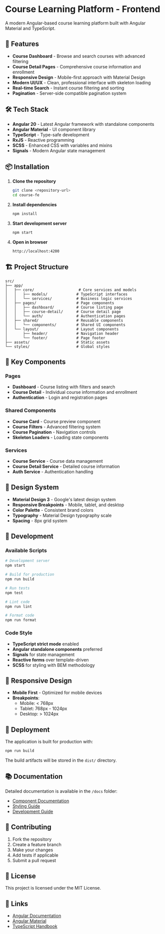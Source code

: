 # Course Learning Platform - Frontend

A modern Angular-based course learning platform built with Angular Material and TypeScript.

## 🚀 Features

- **Course Dashboard** - Browse and search courses with advanced filtering
- **Course Detail Pages** - Comprehensive course information and enrollment
- **Responsive Design** - Mobile-first approach with Material Design
- **Modern UI/UX** - Clean, professional interface with skeleton loading
- **Real-time Search** - Instant course filtering and sorting
- **Pagination** - Server-side compatible pagination system

## 🛠️ Tech Stack

- **Angular 20** - Latest Angular framework with standalone components
- **Angular Material** - UI component library
- **TypeScript** - Type-safe development
- **RxJS** - Reactive programming
- **SCSS** - Enhanced CSS with variables and mixins
- **Signals** - Modern Angular state management

## 📦 Installation

1. **Clone the repository**
   ```bash
   git clone <repository-url>
   cd course-fe
   ```

2. **Install dependencies**
   ```bash
   npm install
   ```

3. **Start development server**
   ```bash
   npm start
   ```

4. **Open in browser**
   ```
   http://localhost:4200
   ```

## 🏗️ Project Structure

```
src/
├── app/
│   ├── core/                    # Core services and models
│   │   ├── models/             # TypeScript interfaces
│   │   └── services/           # Business logic services
│   ├── pages/                  # Page components
│   │   ├── dashboard/          # Course listing page
│   │   ├── course-detail/      # Course detail page
│   │   └── auth/               # Authentication pages
│   ├── shared/                 # Reusable components
│   │   └── components/         # Shared UI components
│   └── layout/                 # Layout components
│       ├── header/             # Navigation header
│       └── footer/             # Page footer
├── assets/                     # Static assets
└── styles/                     # Global styles
```

## 🎯 Key Components

### Pages
- **Dashboard** - Course listing with filters and search
- **Course Detail** - Individual course information and enrollment
- **Authentication** - Login and registration pages

### Shared Components
- **Course Card** - Course preview component
- **Course Filters** - Advanced filtering system
- **Course Pagination** - Navigation controls
- **Skeleton Loaders** - Loading state components

### Services
- **Course Service** - Course data management
- **Course Detail Service** - Detailed course information
- **Auth Service** - Authentication handling

## 🎨 Design System

- **Material Design 3** - Google's latest design system
- **Responsive Breakpoints** - Mobile, tablet, and desktop
- **Color Palette** - Consistent brand colors
- **Typography** - Material Design typography scale
- **Spacing** - 8px grid system

## 🔧 Development

### Available Scripts

```bash
# Development server
npm start

# Build for production
npm run build

# Run tests
npm test

# Lint code
npm run lint

# Format code
npm run format
```

### Code Style

- **TypeScript strict mode** enabled
- **Angular standalone components** preferred
- **Signals** for state management
- **Reactive forms** over template-driven
- **SCSS** for styling with BEM methodology

## 📱 Responsive Design

- **Mobile First** - Optimized for mobile devices
- **Breakpoints**:
  - Mobile: < 768px
  - Tablet: 768px - 1024px
  - Desktop: > 1024px

## 🚀 Deployment

The application is built for production with:

```bash
npm run build
```

The build artifacts will be stored in the `dist/` directory.

## 📚 Documentation

Detailed documentation is available in the `/docs` folder:

- [Component Documentation](./docs/components.md)
- [Styling Guide](./docs/styling.md)
- [Development Guide](./docs/development.md)

## 🤝 Contributing

1. Fork the repository
2. Create a feature branch
3. Make your changes
4. Add tests if applicable
5. Submit a pull request

## 📄 License

This project is licensed under the MIT License.

## 🔗 Links

- [Angular Documentation](https://angular.io/docs)
- [Angular Material](https://material.angular.io/)
- [TypeScript Handbook](https://www.typescriptlang.org/docs/)